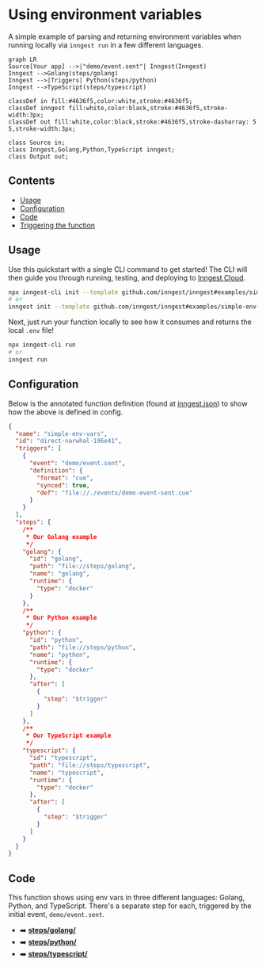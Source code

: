 # Using environment variables

<!-- Insert a short summary of the function. It should be no longer than a single paragraph -->
A simple example of parsing and returning environment variables when running locally via `inngest run` in a few different languages.

<!-- Define a flowchart to visually show how the function will work -->
<!-- https://mermaid.live/ is a great tool for this, and docs are at https://mermaid-js.github.io/mermaid/#/flowchart -->
```mermaid
graph LR
Source[Your app] -->|"demo/event.sent"| Inngest(Inngest)
Inngest -->Golang(steps/golang)
Inngest -->|Triggers| Python(steps/python)
Inngest -->TypeScript(steps/typescript)

classDef in fill:#4636f5,color:white,stroke:#4636f5;
classDef inngest fill:white,color:black,stroke:#4636f5,stroke-width:3px;
classDef out fill:white,color:black,stroke:#4636f5,stroke-dasharray: 5 5,stroke-width:3px;

class Source in;
class Inngest,Golang,Python,TypeScript inngest;
class Output out;
```

<!-- To go along with the visual diagram, you can optionally add some numbered steps here to show the same flow -->
<!-- This may not always be required or appropriate, e.g. if there are some async actions happening -->

## Contents

<!-- A table of contents for your example, covering a few key areas -->
- [Usage](#usage)
- [Configuration](#configuration)
- [Code](#code)
- [Triggering the function](#triggering-the-function)

## Usage

<!-- A quick view of how to get started with the template. -->
<!-- The CLI can guide them -->
Use this quickstart with a single CLI command to get started! The CLI will then guide you through running, testing, and deploying to [Inngest Cloud](https//inngest.com/sign-up?ref=github-example).

```sh
npx inngest-cli init --template github.com/inngest/inngest#examples/simple-env-vars
# or
inngest init --template github.com/inngest/inngest#examples/simple-env-vars
```

Next, just run your function locally to see how it consumes and returns the local `.env` file!

```sh
npx inngest-cli run
# or
inngest run
```

## Configuration

<!-- An annotated version of the `inngest.json|cue` file to help the user firm up the understanding of how the config works.-->

Below is the annotated function definition (found at [inngest.json](/inngest.json)) to show how the above is defined in config.

```json
{
  "name": "simple-env-vars",
  "id": "direct-narwhal-196e41",
  "triggers": [
    {
      "event": "demo/event.sent",
      "definition": {
        "format": "cue",
        "synced": true,
        "def": "file://./events/demo-event-sent.cue"
      }
    }
  ],
  "steps": {
    /**
     * Our Golang example
     */
    "golang": {
      "id": "golang",
      "path": "file://steps/golang",
      "name": "golang",
      "runtime": {
        "type": "docker"
      }
    },
    /**
     * Our Python example
     */
    "python": {
      "id": "python",
      "path": "file://steps/python",
      "name": "python",
      "runtime": {
        "type": "docker"
      },
      "after": [
        {
          "step": "$trigger"
        }
      ]
    },
    /**
     * Our TypeScript example
     */
    "typescript": {
      "id": "typescript",
      "path": "file://steps/typescript",
      "name": "typescript",
      "runtime": {
        "type": "docker"
      },
      "after": [
        {
          "step": "$trigger"
        }
      ]
    }
  }
}

```

## Code

This function shows using env vars in three different languages: Golang, Python, and TypeScript. There's a separate step for each, triggered by the initial event, `demo/event.sent`.

<!-- A brief summary of where to find the various steps in the code and any other interesting configuration -->
- ➡️ [**steps/golang/**](steps/golang)
- ➡️ [**steps/python/**](steps/python)
- ➡️ [**steps/typescript/**](steps/typescript)
